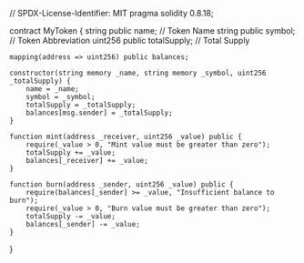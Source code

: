 // SPDX-License-Identifier: MIT
pragma solidity 0.8.18;

contract MyToken {
    string public name; // Token Name
    string public symbol; // Token Abbreviation
    uint256 public totalSupply; // Total Supply

    mapping(address => uint256) public balances;

    constructor(string memory _name, string memory _symbol, uint256 _totalSupply) {
        name = _name;
        symbol = _symbol;
        totalSupply = _totalSupply;
        balances[msg.sender] = _totalSupply;
    }

    function mint(address _receiver, uint256 _value) public {
        require(_value > 0, "Mint value must be greater than zero");
        totalSupply += _value;
        balances[_receiver] += _value;
    }

    function burn(address _sender, uint256 _value) public {
        require(balances[_sender] >= _value, "Insufficient balance to burn");
        require(_value > 0, "Burn value must be greater than zero");
        totalSupply -= _value;
        balances[_sender] -= _value;
    }
}
